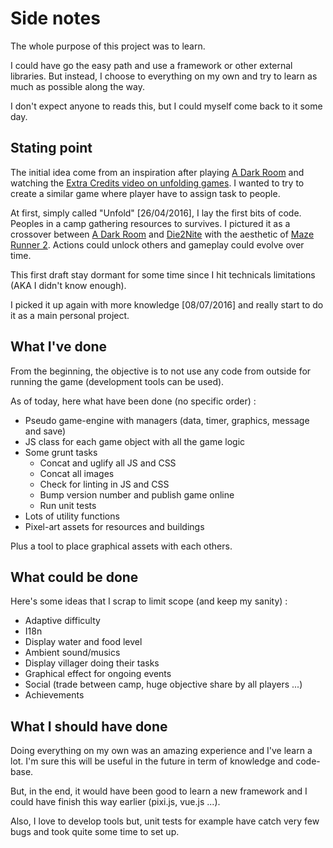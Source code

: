 # Side notes

The whole purpose of this project was to learn.

I could have go the easy path and use a framework or other external libraries.
But instead, I choose to everything on my own and try to learn as much as possible along the way.

I don't expect anyone to reads this, but I could myself come back to it some day.

## Stating point

The initial idea come from an inspiration after playing [A Dark Room](http://adarkroom.doublespeakgames.com/) and watching the [Extra Credits video on unfolding games](https://www.youtube.com/watch?v=ptk93AyICH0).
I wanted to try to create a similar game where player have to assign task to people.

At first, simply called "Unfold" [26/04/2016], I lay the first bits of code.
Peoples in a camp gathering resources to survives.
I pictured it as a crossover between [A Dark Room](http://adarkroom.doublespeakgames.com/) and [Die2Nite](http://www.die2nite.com) with the aesthetic of [Maze Runner 2](http://www.imdb.com/title/tt4046784/mediaviewer/rm2226648064).
Actions could unlock others and gameplay could evolve over time.

This first draft stay dormant for some time since I hit technicals limitations (AKA I didn't know enough).

I picked it up again with more knowledge [08/07/2016] and really start to do it as a main personal project.


## What I've done

From the beginning, the objective is to not use any code from outside for running the game (development tools can be used).

As of today, here what have been done (no specific order) :
  * Pseudo game-engine with managers (data, timer, graphics, message and save)
  * JS class for each game object with all the game logic
  * Some grunt tasks
    * Concat and uglify all JS and CSS
    * Concat all images
    * Check for linting in JS and CSS
    * Bump version number and publish game online
    * Run unit tests
  * Lots of utility functions
  * Pixel-art assets for resources and buildings

Plus a tool to place graphical assets with each others.


## What could be done

Here's some ideas that I scrap to limit scope (and keep my sanity) :
  * Adaptive difficulty
  * I18n
  * Display water and food level
  * Ambient sound/musics
  * Display villager doing their tasks
  * Graphical effect for ongoing events
  * Social (trade between camp, huge objective share by all players ...)
  * Achievements


## What I should have done

Doing everything on my own was an amazing experience and I've learn a lot.
I'm sure this will be useful in the future in term of knowledge and code-base.

But, in the end, it would have been good to learn a new framework and I could have finish this way earlier (pixi.js, vue.js ...).

Also, I love to develop tools but, unit tests for example have catch very few bugs and took quite some time to set up.
